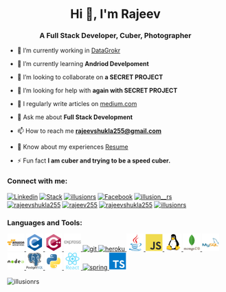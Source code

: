 <h1 align="center">Hi 👋, I'm Rajeev</h1>
<h3 align="center">A Full Stack Developer, Cuber, Photographer</h3>

- 🔭 I’m currently working in [DataGrokr](datagrokr.com)

- 🌱 I’m currently learning **Andriod Develpoment**

- 👯 I’m looking to collaborate on **a SECRET PROJECT**

- 🤝 I’m looking for help with **again with SECRET PROJECT**

- 📝 I regularly write articles on [medium.com](medium.com)

- 💬 Ask me about **Full Stack Development**

- 📫 How to reach me **rajeevshukla255@gmail.com**

- 📄 Know about my experiences [Resume](https://drive.google.com/file/d/19t7OjjqPt3mCQ2EvlA_A-suFyNJrvSgB/view?usp=sharing)

- ⚡ Fun fact **I am cuber and trying to be a speed cuber.**

<h3 align="left">Connect with me:</h3>
<p align="left">
<a href="https://linkedin.com/in/illusionrs" target="blank"><img align="center" src="https://raw.githubusercontent.com/rahuldkjain/github-profile-readme-generator/neutral-icons/src/images/icons/Social/linked-in-alt.svg" alt="Linkedin" height="30" width="40" /></a>
<a href="https://stackoverflow.com/users/12607354" target="blank"><img align="center" src="https://raw.githubusercontent.com/rahuldkjain/github-profile-readme-generator/neutral-icons/src/images/icons/Social/stack-overflow.svg" alt="Stack" height="30" width="40" /></a>
<a href="https://codesandbox.com/illusionrs" target="blank"><img align="center" src="https://cdn.jsdelivr.net/npm/simple-icons@3.0.1/icons/codesandbox.svg" alt="illusionrs" height="30" width="40" /></a>
<a href="https://fb.com/100005939522729" target="blank"><img align="center" src="https://raw.githubusercontent.com/rahuldkjain/github-profile-readme-generator/neutral-icons/src/images/icons/Social/facebook.svg" alt="Facebook" height="30" width="40" /></a>
<a href="https://instagram.com/illusion__rs" target="blank"><img align="center" src="https://raw.githubusercontent.com/rahuldkjain/github-profile-readme-generator/neutral-icons/src/images/icons/Social/instagram.svg" alt="illusion__rs" height="30" width="40" /></a>
<a href="https://medium.com/rajeevshukla255" target="blank"><img align="center" src="https://raw.githubusercontent.com/rahuldkjain/github-profile-readme-generator/neutral-icons/src/images/icons/Social/medium.svg" alt="rajeevshukla255" height="30" width="40" /></a>
<a href="https://www.codechef.com/users/rajeev255" target="blank"><img align="center" src="https://cdn.jsdelivr.net/npm/simple-icons@3.1.0/icons/codechef.svg" alt="rajeev255" height="30" width="40" /></a>
<a href="https://www.hackerrank.com/rajeevshukla255" target="blank"><img align="center" src="https://raw.githubusercontent.com/rahuldkjain/github-profile-readme-generator/neutral-icons/src/images/icons/Social/hackerrank.svg" alt="rajeevshukla255" height="30" width="40" /></a>
<a href="https://www.leetcode.com/illusionrs" target="blank"><img align="center" src="https://raw.githubusercontent.com/rahuldkjain/github-profile-readme-generator/neutral-icons/src/images/icons/Social/leet-code.svg" alt="illusionrs" height="30" width="40" /></a>
</p>

<h3 align="left">Languages and Tools:</h3>
<p align="left"> <a href="https://aws.amazon.com" target="_blank"> <img src="https://raw.githubusercontent.com/devicons/devicon/master/icons/amazonwebservices/amazonwebservices-original-wordmark.svg" alt="aws" width="40" height="40"/> </a> <a href="https://www.cprogramming.com/" target="_blank"> <img src="https://raw.githubusercontent.com/devicons/devicon/master/icons/c/c-original.svg" alt="c" width="40" height="40"/> </a> <a href="https://www.w3schools.com/cpp/" target="_blank"> <img src="https://raw.githubusercontent.com/devicons/devicon/master/icons/cplusplus/cplusplus-original.svg" alt="cplusplus" width="40" height="40"/> </a> <a href="https://expressjs.com" target="_blank"> <img src="https://raw.githubusercontent.com/devicons/devicon/master/icons/express/express-original-wordmark.svg" alt="express" width="40" height="40"/> </a> <a href="https://git-scm.com/" target="_blank"> <img src="https://www.vectorlogo.zone/logos/git-scm/git-scm-icon.svg" alt="git" width="40" height="40"/> </a> <a href="https://heroku.com" target="_blank"> <img src="https://www.vectorlogo.zone/logos/heroku/heroku-icon.svg" alt="heroku" width="40" height="40"/> </a> <a href="https://www.java.com" target="_blank"> <img src="https://raw.githubusercontent.com/devicons/devicon/master/icons/java/java-original.svg" alt="java" width="40" height="40"/> </a> <a href="https://developer.mozilla.org/en-US/docs/Web/JavaScript" target="_blank"> <img src="https://raw.githubusercontent.com/devicons/devicon/master/icons/javascript/javascript-original.svg" alt="javascript" width="40" height="40"/> </a> <a href="https://www.linux.org/" target="_blank"> <img src="https://raw.githubusercontent.com/devicons/devicon/master/icons/linux/linux-original.svg" alt="linux" width="40" height="40"/> </a> <a href="https://www.mongodb.com/" target="_blank"> <img src="https://raw.githubusercontent.com/devicons/devicon/master/icons/mongodb/mongodb-original-wordmark.svg" alt="mongodb" width="40" height="40"/> </a> <a href="https://www.mysql.com/" target="_blank"> <img src="https://raw.githubusercontent.com/devicons/devicon/master/icons/mysql/mysql-original-wordmark.svg" alt="mysql" width="40" height="40"/> </a> <a href="https://nodejs.org" target="_blank"> <img src="https://raw.githubusercontent.com/devicons/devicon/master/icons/nodejs/nodejs-original-wordmark.svg" alt="nodejs" width="40" height="40"/> </a> <a href="https://www.postgresql.org" target="_blank"> <img src="https://raw.githubusercontent.com/devicons/devicon/master/icons/postgresql/postgresql-original-wordmark.svg" alt="postgresql" width="40" height="40"/> </a> <a href="https://www.python.org" target="_blank"> <img src="https://raw.githubusercontent.com/devicons/devicon/master/icons/python/python-original.svg" alt="python" width="40" height="40"/> </a> <a href="https://reactjs.org/" target="_blank"> <img src="https://raw.githubusercontent.com/devicons/devicon/master/icons/react/react-original-wordmark.svg" alt="react" width="40" height="40"/> </a> <a href="https://spring.io/" target="_blank"> <img src="https://www.vectorlogo.zone/logos/springio/springio-icon.svg" alt="spring" width="40" height="40"/> </a> <a href="https://www.typescriptlang.org/" target="_blank"> <img src="https://raw.githubusercontent.com/devicons/devicon/master/icons/typescript/typescript-original.svg" alt="typescript" width="40" height="40"/> </a> </p>

<p><img align="center" src="https://github-readme-stats.vercel.app/api/top-langs?username=illusionrs&show_icons=true&locale=en&layout=compact" alt="illusionrs" /></p>
